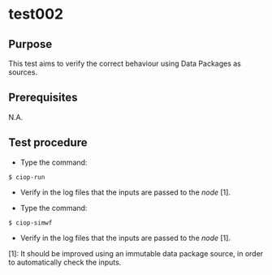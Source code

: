 # test002

## Purpose

This test aims to verify the correct behaviour using Data Packages as sources.

## Prerequisites

N.A.

## Test procedure

* Type the command:

```
$ ciop-run
```

* Verify in the log files that the inputs are passed to the *node* [1].

* Type the command:

```
$ ciop-simwf
```

* Verify in the log files that the inputs are passed to the *node* [1].

 [1]: It should be improved using an immutable data package source, in order to automatically check the inputs. 

